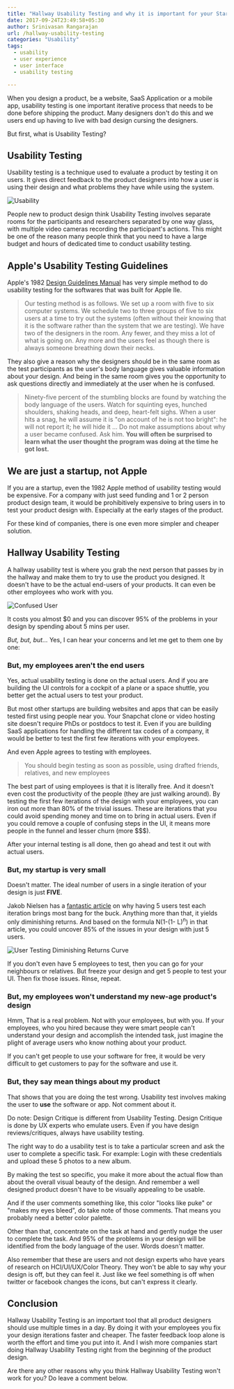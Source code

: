 ```yaml
---
title: "Hallway Usability Testing and why it is important for your Startup"
date: 2017-09-24T23:49:58+05:30
author: Srinivasan Rangarajan
url: /hallway-usability-testing
categories: "Usability"
tags:
  - usability
  - user experience
  - user interface
  - usability testing

---
```


When you design a product, be a website, SaaS Application or a mobile app, usability testing is one important iterative process that needs to be done before shipping the product. Many designers don't do this and we users end up having to live with bad design cursing the designers.

But first, what is Usability Testing?

<!--more-->

## Usability Testing

Usability testing is a technique used to evaluate a product by testing it on users. It gives direct feedback to the product designers into how a user is using their design and what problems they have while using the system. 

![Usability](/img/usability.png)

People new to product design think Usability Testing involves separate rooms for the participants and researchers separated by one way glass, with multiple video cameras recording the participant's actions. 
This might be one of the reason many people think that you need to have a large budget and hours of dedicated time to conduct usability testing. 


## Apple's Usability Testing Guidelines

Apple's 1982 [Design Guidelines Manual](http://www.apple2scans.net/files/1982-A2F2116-m-a2e-aiiedg.pdf) has very simple method to do usability testing for the softwares that was built for Apple IIe. 

> Our testing method is as follows. We set up a room with five to six computer systems. We schedule two to three groups of five to six users at a time to try out the systems (often without their knowing that it is the software rather than the system that we are testing). We have two of the designers in the room. Any fewer, and they miss a lot of what is going on. Any more and the users feel as though there is always someone breathing down their necks.

They also give a reason why the designers should be in the same room as the test participants as the user's body language gives valuable information about your design. And being in the same room gives you the opportunity to ask questions directly and immediately at the user when he is confused.

> Ninety-five percent of the stumbling blocks are found by watching the body language of the users. Watch for squinting eyes, hunched shoulders, shaking heads, and deep, heart-felt sighs. When a user hits a snag, he will assume it is "on account of he is not too bright": he will not report it; he will hide it ... Do not make assumptions about why a user became confused. Ask him. **You will often be surprised to learn what the user thought the program was doing at the time he got lost.**

## We are just a startup, not Apple

If you are a startup, even the 1982 Apple method of usability testing would be expensive. For a company with just seed funding and 1 or 2 person product design team, it would be prohibitively expensive to bring users in to test your product design with. Especially at the early stages of the product.

For these kind of companies, there is one even more simpler and cheaper solution.

## Hallway Usability Testing

A hallway usability test is where you grab the next person that passes by in the hallway and make them to try to use the product you designed. It doesn't have to be the actual end-users of your products. It can even be other employees who work with you. 

![Confused User](/img/user-confused.png)

It costs you almost $0 and you can discover 95% of the problems in your design by spending about 5 mins per user.

*But, but, but...* Yes, I can hear your concerns and let me get to them one by one:

### But, my employees aren't the end users

Yes, actual usability testing is done on the actual users. And if you are building the UI controls for a cockpit of a plane or a space shuttle, you better get the actual users to test your product. 

But most other startups are building websites and apps that can be easily tested first using people near you. Your Snapchat clone or video hosting site doesn't require PhDs or postdocs to test it. Even if you are building SaaS applications for handling the different tax codes of a company, it would be better to test the first few iterations with your employees.

And even Apple agrees to testing with employees.

> You should begin testing as soon as possible, using drafted friends, relatives, and new employees

The best part of using employees is that it is literally free. And it doesn't even cost the productivity of the people (they are just walking around). By testing the first few iterations of the design with your employees, you can iron out more than 80% of the trivial issues. These are iterations that you could avoid spending money and time on to bring in actual users. Even if you could remove a couple of confusing steps in the UI, it means more people in the funnel and lesser churn (more $$$).

After your internal testing is all done, then go ahead and test it out with actual users.

### But, my startup is very small

Doesn't matter. The ideal number of users in a single iteration of your design is just **FIVE**. 

Jakob Nielsen has a [fantastic article](https://www.nngroup.com/articles/why-you-only-need-to-test-with-5-users/) on why having 5 users test each iteration brings most bang for the buck. Anything more than that, it yields only diminishing returns. And based on the formula N(1-(1- L)<sup>n</sup>) in that article, you could uncover 85% of the issues in your design with just 5 users.

![User Testing Diminishing Returns Curve](/img/user-testing-diminshing-returns-curve.gif)

If you don't even have 5 employees to test, then you can go for your neighbours or relatives. But freeze your design and get 5 people to test your UI. Then fix those issues. Rinse, repeat.

### But, my employees won't understand my new-age product's design

Hmm, That is a real problem. Not with your employees, but with you. If your employees, who you hired because they were smart people can't understand your design and accomplish the intended task, just imagine the plight of average users who know nothing about your product. 

If you can't get people to use your software for free, it would be very difficult to get customers to pay for the software and use it.

### But, they say mean things about my product

That shows that you are doing the test wrong. Usability test involves making the user to **use** the software or app. Not comment about it. 

Do note: Design Critique is different from Usability Testing. Design Critique is done by UX experts who emulate users. Even if you have design reviews/critiques, always have usability testing.

The right way to do a usability test is to take a particular screen and ask the user to complete a specific task. For example: Login with these credentials and upload these 5 photos to a new album. 

By making the test so specific, you make it more about the actual flow than about the overall visual beauty of the design. And remember a well designed product doesn't have to be visually appealing to be usable. 

And if the user comments something like, this color "looks like puke" or "makes my eyes bleed", do take note of those comments. That means you probably need a better color palette.

Other than that, concentrate on the task at hand and gently nudge the user to complete the task. And 95% of the problems in your design will be identified from the body language of the user. Words doesn't matter. 

Also remember that these are users and not design experts who have years of research on HCI/UI/UX/Color Theory. They won't be able to say why your design is off, but they can feel it. Just like we feel something is off when twitter or facebook changes the icons, but can't express it clearly. 


## Conclusion

Hallway Usability Testing is an important tool that all product designers should use multiple times in a day. By doing it with your employees you fix your design iterations faster and cheaper. The faster feedback loop alone is worth the effort and time you put into it. And I wish more companies start doing Hallway Usability Testing right from the beginning of the product design. 

Are there any other reasons why you think Hallway Usability Testing won't work for you? Do leave a comment below.



